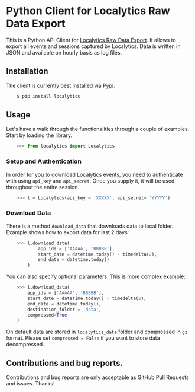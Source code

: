 # Python Client for Localytics Raw Data Export
This is a Python API Client for [Localytics Raw Data Export](https://docs.localytics.com/dev/export-apis.html#log-exports-api). It allows to export all events and sessions captured by Localytics. Data is written in JSON and available on hourly basis as log files.


## Installation
The client is currently best installed via Pypi:

```bash
    $ pip install localytics
```


## Usage
Let's have a walk through the functionalities through a couple of examples. Start by loading the library.

```python
    >>> from localytics import Localytics
```


### Setup and Authentication
In order for you to download Localytics events, you need to authenticate with using `api_key` and `api_secret`. Once you supply it, it will be used throughout the entire session.

```python
    >>> l = Localytics(api_key = 'XXXXX', api_secret= 'YYYYY')
```


### Download Data
There is a method  `download_data` that downloads data to local folder. Example shows how to export data for last 2 days:

```python
    >>> l.download_data(
            app_ids = ['AAAAA', 'BBBBB'],
            start_date = datetime.today() - timedelta(2),
            end_date = datetime.today()
        )
```

You can also specify optional parameters. This is more complex example:

```python
    >>> l.download_data(
        app_ids = ['AAAAA', 'BBBBB'],
        start_date = datetime.today() - timedelta(2),
        end_date = datetime.today(),
        destination_folder = 'data',
        compressed=True
    )
```

On default data are stored in `localytics_data` folder and compressed in `gz` format. Please set `compressed = False` if you want to store data decompressed.


## Contributions and bug reports.

Contributions and bug reports are only acceptable as GitHub Pull Requests and issues. Thanks!
